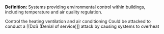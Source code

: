 **Definition:**
 Systems providing environmental control within buildings, including temperature and air quality regulation.

Control the heating ventilation and air conditioning
Could be attacked to conduct a [[DoS (Denial of service)]] attack by causing systems to overheat